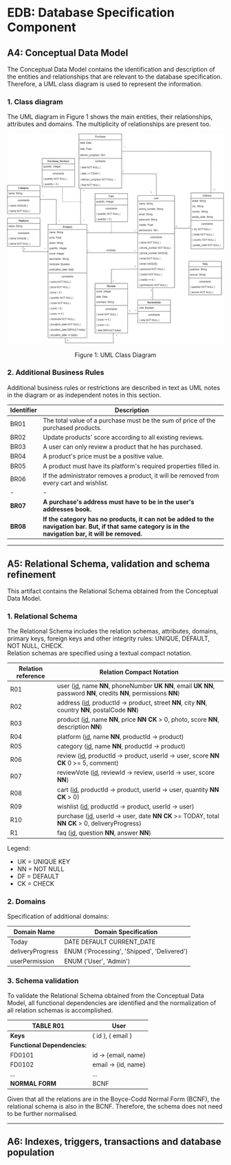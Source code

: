 # EDB: Database Specification Component

## A4: Conceptual Data Model

The Conceptual Data Model contains the identification and description of the entities and relationships that are relevant to the database specification. Therefore, a UML class diagram is used to represent the information.

### 1. Class diagram

The UML diagram in Figure 1 shows the main entities, their relationships, attributes and domains. The multiplicity of relationships are present too.

![](images/UML.jpg)

<figcaption align= "center">Figure 1: UML Class Diagram</figcaption></p>

### 2. Additional Business Rules

Additional business rules or restrictions are described in text as UML notes in the diagram or as independent notes in this section.

| Identifier | Description |
|-----------------|--------------------------|
| BR01 | The total value of a purchase must be the sum of price of the purchased products. |
| BR02 | Update products' score according to all existing reviews. |
| BR03 | A user can only review a product that he has purchased. |
| BR04 | A product's price must be a positive value. |
| BR05 | A product must have its platform's required properties filled in. |
| BR06 | If the administrator removes a product, it will be removed from every cart and wishlist. |
| - | - |
| **BR07** | **A purchase's address must have to be in the user's addresses book.** |
| **BR08** | **If the category has no products, it can not be added to the navigation bar. But, if that same category is in the navigation bar, it will be removed.** |


---


## A5: Relational Schema, validation and schema refinement

This artifact contains the Relational Schema obtained from the Conceptual Data Model.

### 1. Relational Schema

The Relational Schema includes the relation schemas, attributes, domains, primary keys, foreign keys and other integrity rules: UNIQUE, DEFAULT, NOT NULL, CHECK.  
Relation schemas are specified using a textual compact notation. 


| Relation reference | Relation Compact Notation                        |
| ------------------ | ------------------------------------------------ |
| R01                | user (<u>id</u>, name __NN__, phoneNumber __UK__ __NN__, email __UK__ __NN__, password __NN__, credits __NN__, permissions __NN__)                    |
| R02                | address (<u>id</u>, productId -> product, street __NN__, city __NN__, country __NN__, postalCode __NN__)
| R03                | product (<u>id</u>, name __NN__, price __NN__ __CK__ > 0, photo, score __NN__, description __NN__)
| R04                | platform (<u>id</u>, name __NN__, productId -> product) |
| R05                | category (<u>id</u>, name __NN__, productId -> product) |
| R06                | review (<u>id</u>, productId -> product, userId -> user, score __NN__ __CK__ 0 >= 5, comment) |
| R07                | reviewVote (<u>id</u>, reviewId -> review, userId -> user, score __NN__) |
| R08                | cart (<u>id</u>, productId -> product, userId -> user, quantity __NN__ __CK__ > 0) |
| R09                | wishlist (<u>id</u>, productId -> product, userId -> user) |
| R10                | purchase (<u>id</u>, userId -> user, date __NN__ __CK__ >= TODAY, total __NN__ __CK__ > 0, deliveryProgress) |
| R1                | faq (<u>id</u>, question __NN__, answer __NN__)

Legend:

* UK = UNIQUE KEY
* NN = NOT NULL
* DF = DEFAULT
* CK = CHECK

### 2. Domains

Specification of additional domains:

| Domain Name | Domain Specification           |
| ----------- | ------------------------------ |
| Today	      | DATE DEFAULT CURRENT_DATE      |
| deliveryProgress    | ENUM ('Processing', 'Shipped', 'Delivered') |
| userPermission    | ENUM ('User', 'Admin') |

### 3. Schema validation

To validate the Relational Schema obtained from the Conceptual Data Model, all functional dependencies are identified and the normalization of all relation schemas is accomplished. 

| **TABLE R01**   | User               |
| --------------  | ---                |
| **Keys**        | { id }, { email }  |
| **Functional Dependencies:** |       |
| FD0101          | id → {email, name} |
| FD0102          | email → {id, name} |
| ...             | ...                |
| **NORMAL FORM** | BCNF               |


Given that all the relations are in the Boyce-Codd Normal Form (BCNF), the relational schema is also in the BCNF. Therefore, the schema does not need to be further normalised.  


---


## A6: Indexes, triggers, transactions and database population

